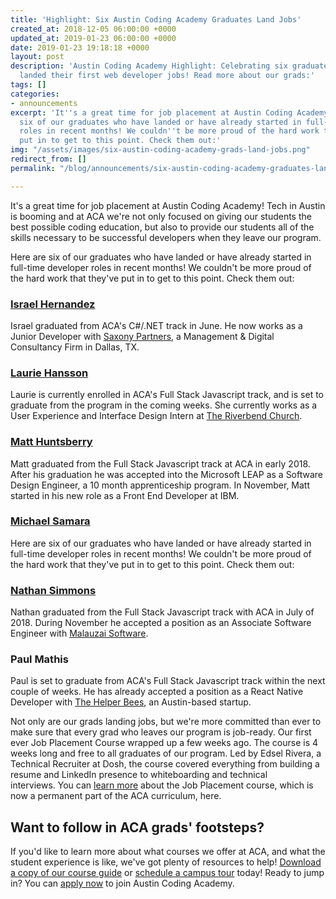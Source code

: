 ```yaml
---
title: 'Highlight: Six Austin Coding Academy Graduates Land Jobs'
created_at: 2018-12-05 06:00:00 +0000
updated_at: 2019-01-23 06:00:00 +0000
date: 2019-01-23 19:18:18 +0000
layout: post
description: 'Austin Coding Academy Highlight: Celebrating six graduates who have
  landed their first web developer jobs! Read more about our grads:'
tags: []
categories:
- announcements
excerpt: 'It''s a great time for job placement at Austin Coding Academy! Here are
  six of our graduates who have landed or have already started in full-time developer
  roles in recent months! We couldn''t be more proud of the hard work that they''ve
  put in to get to this point. Check them out:'
img: "/assets/images/six-austin-coding-academy-grads-land-jobs.png"
redirect_from: []
permalink: "/blog/announcements/six-austin-coding-academy-graduates-land-jobs/"

---
```

It's a great time for job placement at Austin Coding Academy! Tech in Austin is booming and at ACA we're not only focused on giving our students the best possible coding education, but also to provide our students all of the skills necessary to be successful developers when they leave our program.

Here are six of our graduates who have landed or have already started in full-time developer roles in recent months! We couldn't be more proud of the hard work that they've put in to get to this point. Check them out:

### [**Israel Hernandez**](https://www.linkedin.com/in/israel-hernandez-b076b3159/)

Israel graduated from ACA's C#/.NET track in June. He now works as a Junior Developer with [Saxony Partners](https://saxonypartners.com/welcome/), a Management & Digital Consultancy Firm in Dallas, TX.

### [**Laurie Hansson**](https://www.linkedin.com/in/lauren-hansson/)

Laurie is currently enrolled in ACA's Full Stack Javascript track, and is set to graduate from the program in the coming weeks. She currently works as a User Experience and Interface Design Intern at [The Riverbend Church](http://www.riverbend.com/).

### [**Matt Huntsberry**](https://www.linkedin.com/in/mmhuntsberry/)

Matt graduated from the Full Stack Javascript track at ACA in early 2018. After his graduation he was accepted into the Microsoft LEAP as a Software Design Engineer, a 10 month apprenticeship program. In November, Matt started in his new role as a Front End Developer at IBM.

### [**Michael Samara**](https://www.linkedin.com/in/michael-samara-95483584/)

Here are six of our graduates who have landed or have already started in full-time developer roles in recent months! We couldn't be more proud of the hard work that they've put in to get to this point. Check them out:

### [**Nathan Simmons**](https://www.linkedin.com/in/nathanhbsimmons/)

Nathan graduated from the Full Stack Javascript track with ACA in July of 2018. During November he accepted a position as an Associate Software Engineer with [Malauzai Software](https://www.malauzai.com/).

### **Paul Mathis**

Paul is set to graduate from ACA's Full Stack Javascript track within the next couple of weeks. He has already accepted a position as a React Native Developer with [The Helper Bees](https://www.thehelperbees.com/), an Austin-based startup.

Not only are our grads landing jobs, but we're more committed than ever to make sure that every grad who leaves our program is job-ready. Our first ever Job Placement Course wrapped up a few weeks ago. The course is 4 weeks long and free to all graduates of our program. Led by Edsel Rivera, a Technical Recruiter at Dosh, the course covered everything from building a resume and LinkedIn presence to whiteboarding and technical interviews. You can [learn more](https://blog.austincodingacademy.com/qa-with-our-new-job-placement-director-edsel-rivera) about the Job Placement course, which is now a permanent part of the ACA curriculum, here.

## Want to follow in ACA grads' footsteps?

If you'd like to learn more about what courses we offer at ACA, and what the student experience is like, we've got plenty of resources to help! [Download a copy of our course guide](https://info.austincodingacademy.com/get-a-free-course-guide) or [schedule a campus tour](https://info.austincodingacademy.com/schedule-a-campus-tour) today! Ready to jump in? You can [apply now](https://austincodingacademy.com/apply/ "Apply Now") to join Austin Coding Academy.
